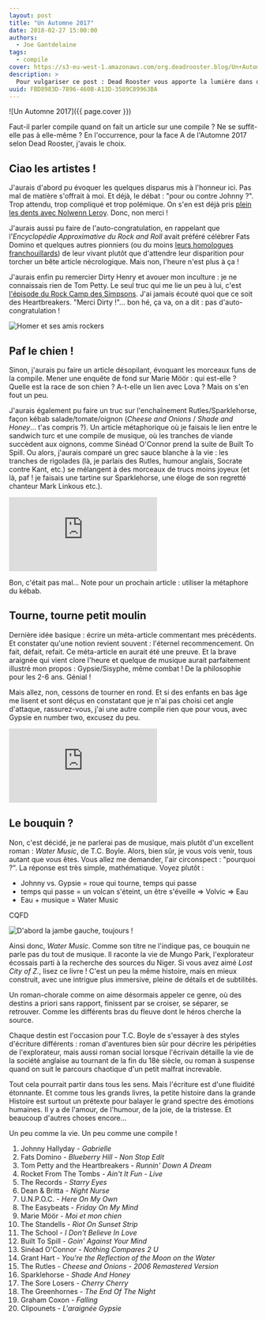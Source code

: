 ```yaml
---
layout: post
title: "Un Automne 2017"
date: 2018-02-27 15:00:00
authors:
  - Joe Gantdelaine
tags:
  - compile
cover: https://s3-eu-west-1.amazonaws.com/org.deadrooster.blog/Un+Automne+2017.jpg
description: >
  Pour vulgariser ce post : Dead Rooster vous apporte la lumière dans des sortes de callebasses.
uuid: FBD8983D-7896-460B-A13D-3589C89963BA
---
```


![Un Automne 2017]({{ page.cover }})

Faut-il parler compile quand on fait un article sur une compile ? Ne se
suffit-elle pas à elle-même ? En l'occurrence, pour la face A de l'Automne 2017
selon Dead Rooster, j'avais le choix.

## Ciao les artistes !

J'aurais d'abord pu évoquer les quelques disparus mis à l'honneur ici. Pas mal
de matière s'offrait à moi. Et déjà, le débat : "pour ou contre Johnny ?". Trop
attendu, trop compliqué et trop polémique. On s'en est déjà pris [plein les dents
avec Nolwenn Leroy][nolwenn]. Donc, non merci !

J'aurais aussi pu faire de l'auto-congratulation, en rappelant que
l'_Encyclopédie Approximative du Rock and Roll_ avait préféré célébrer Fats
Domino et quelques autres pionniers (ou du moins [leurs homologues franchouillards][pionniers])
de leur vivant plutôt que d'attendre leur disparition pour torcher un bête
article nécrologique. Mais non, l'heure n'est plus à ça !

J'aurais enfin pu remercier Dirty Henry et avouer mon inculture : je ne
connaissais rien de Tom Petty. Le seul truc qui me lie un peu à lui, c'est
[l'épisode du Rock Camp des Simpsons][simpsons]. J'ai jamais écouté quoi que ce soit des
Heartbreakers. "Merci Dirty !"… bon hé, ça va, on a dit : pas
d'auto-congratulation !

![Homer et ses amis rockers](https://s3-eu-west-1.amazonaws.com/org.deadrooster.blog/simpsons-rock.png)

## Paf le chien !

Sinon, j'aurais pu faire un article désopilant, évoquant les morceaux funs de la
compile. Mener une enquête de fond sur Marie Möör : qui est-elle ? Quelle est la
race de son chien ? A-t-elle un lien avec Lova ? Mais on s'en fout un peu.

J'aurais également pu faire un truc sur l'enchaînement Rutles/Sparklehorse,
façon kébab salade/tomate/oignon (_Cheese and Onions_ / _Shade and Honey_… t'as
compris ?). Un article métaphorique où je faisais le lien entre le sandwich turc
et une compile de musique, où les tranches de viande succèdent aux oignons,
comme Sinéad O'Connor prend la suite de Built To Spill. Ou alors, j'aurais
comparé un grec sauce blanche à la vie : les tranches de rigolades (là, je
parlais des Rutles, humour anglais, Socrate contre Kant, etc.) se mélangent à
des morceaux de trucs moins joyeux (et là, paf ! je faisais une tartine sur
Sparklehorse, une éloge de son regretté chanteur Mark Linkous etc.).

<div class="embed-responsive embed-responsive-16by9">
  <iframe class="embed-responsive-item" src="https://www.youtube.com/embed/UjsUZRs770U" frameborder="0"></iframe>
</div>

Bon, c'était pas mal… Note pour un prochain article : utiliser la métaphore du kébab.

## Tourne, tourne petit moulin

Dernière idée basique : écrire un méta-article commentant mes précédents. Et constater qu'une notion revient souvent : l'éternel recommencement. On fait, défait, refait. Ce méta-article en aurait été une preuve. Et la brave araignée qui vient clore l'heure et quelque de musique aurait parfaitement illustré mon propos : Gypsie/Sisyphe, même combat ! De la philosophie pour les 2-6 ans. Génial !

Mais allez, non, cessons de tourner en rond. Et si des enfants en bas âge me lisent et sont déçus en constatant que je n'ai pas choisi cet angle d'attaque, rassurez-vous, j'ai une autre compile rien que pour vous, avec Gypsie en number two, excusez du peu.

<div class="embed-responsive embed-responsive-16by9">
  <iframe class="embed-responsive-item" src="https://www.youtube.com/embed/JxCg_ROKfcU" frameborder="0"></iframe>
</div>

## Le bouquin ?

Non, c'est décidé, je ne parlerai pas de musique, mais plutôt d'un excellent roman : _Water Music_, de T.C. Boyle. Alors, bien sûr, je vous vois venir, tous autant que vous êtes. Vous allez me demander, l'air circonspect : "pourquoi ?". La réponse est très simple, mathématique. Voyez plutôt :

- Johnny vs. Gypsie = roue qui tourne, temps qui passe
- temps qui passe = un volcan s'éteint, un être s'éveille ⇒ Volvic ⇒ Eau
- Eau + musique = Water Music

CQFD

![D'abord la jambe gauche, toujours !](https://s3-eu-west-1.amazonaws.com/org.deadrooster.blog/t-shirt-bio-jambe-gauche.jpg)

Ainsi donc, _Water Music_. Comme son titre ne l'indique pas, ce bouquin ne parle pas du tout de musique. Il raconte la vie de Mungo Park, l'explorateur écossais parti à la recherche des sources du Niger. Si vous avez aimé _Lost City of Z._, lisez ce livre ! C'est un peu la même histoire, mais en mieux construit, avec une intrigue plus immersive, pleine de détails et de subtilités.

Un roman-chorale comme on aime désormais appeler ce genre, où des destins a priori sans rapport, finissent par se croiser, se séparer, se retrouver. Comme les différents bras du fleuve dont le héros cherche la source.

Chaque destin est l'occasion pour T.C. Boyle de s'essayer à des styles d'écriture différents : roman d'aventures bien sûr pour décrire les péripéties de l'explorateur, mais aussi roman social lorsque l'écrivain détaille la vie de la société anglaise au tournant de la fin du 18è siècle, ou roman à suspense quand on suit le parcours chaotique d'un petit malfrat increvable.

Tout cela pourrait partir dans tous les sens. Mais l'écriture est d'une fluidité étonnante. Et comme tous les grands livres, la petite histoire dans la grande Histoire est surtout un prétexte pour balayer le grand spectre des émotions humaines. Il y a de l'amour, de l'humour, de la joie, de la tristesse. Et beaucoup d'autres choses encore…

Un peu comme la vie. Un peu comme une compile !

<div id='automne-2017-playlist'
     class="dr-playlist"
     dr-spotify-id="6yt7RQR9MBtuCd3gjTuOuw"
     dr-spotify-user="guiguilele">
</div>

1. Johnny Hallyday - _Gabrielle_
1. Fats Domino - _Blueberry Hill - Non Stop Edit_
1. Tom Petty and the Heartbreakers - _Runnin' Down A Dream_
1. Rocket From The Tombs - _Ain't It Fun - Live_
1. The Records - _Starry Eyes_
1. Dean & Britta - _Night Nurse_
1. U.N.P.O.C. - _Here On My Own_
1. The Easybeats - _Friday On My Mind_
1. Marie Möör - _Moi et mon chien_
1. The Standells - _Riot On Sunset Strip_
1. The School - _I Don't Believe In Love_
1. Built To Spill - _Goin’ Against Your Mind_
1. Sinéad O'Connor - _Nothing Compares 2 U_
1. Grant Hart - _You're the Reflection of the Moon on the Water_
1. The Rutles - _Cheese and Onions - 2006 Remastered Version_
1. Sparklehorse - _Shade And Honey_
1. The Sore Losers - _Cherry Cherry_
1. The Greenhornes - _The End Of The Night_
1. Graham Coxon - _Falling_
1. Clipounets - _L'araignée Gypsie_

[pionniers]: http://www.deadrooster.org/Les-pionniers-oublies-du-rock
[nolwenn]: http://www.deadrooster.org/Qui-es-tu-Nolwenn-Leroy
[simpsons]: https://fr.wikipedia.org/wiki/Homer_Like_a_Rolling_Stone
